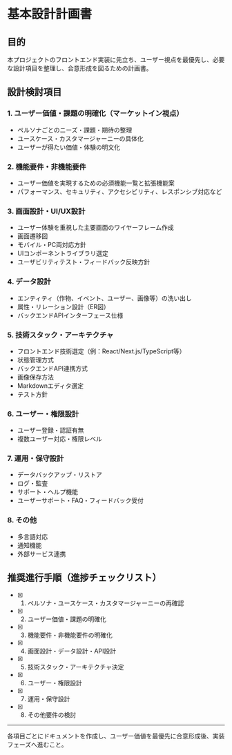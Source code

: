 <!-- filepath: /workspaces/FarmVerse/docs/1_CultivationDiary/basic_design/01_基本設計計画書.md -->
# 基本設計計画書

## 目的
本プロジェクトのフロントエンド実装に先立ち、ユーザー視点を最優先し、必要な設計項目を整理し、合意形成を図るための計画書。

## 設計検討項目

### 1. ユーザー価値・課題の明確化（マーケットイン視点）
- ペルソナごとのニーズ・課題・期待の整理
- ユースケース・カスタマージャーニーの具体化
- ユーザーが得たい価値・体験の明文化

### 2. 機能要件・非機能要件
- ユーザー価値を実現するための必須機能一覧と拡張機能案
- パフォーマンス、セキュリティ、アクセシビリティ、レスポンシブ対応など

### 3. 画面設計・UI/UX設計
- ユーザー体験を重視した主要画面のワイヤーフレーム作成
- 画面遷移図
- モバイル・PC両対応方針
- UIコンポーネントライブラリ選定
- ユーザビリティテスト・フィードバック反映方針

### 4. データ設計
- エンティティ（作物、イベント、ユーザー、画像等）の洗い出し
- 属性・リレーション設計（ER図）
- バックエンドAPIインターフェース仕様

### 5. 技術スタック・アーキテクチャ
- フロントエンド技術選定（例：React/Next.js/TypeScript等）
- 状態管理方式
- バックエンドAPI連携方式
- 画像保存方法
- Markdownエディタ選定
- テスト方針

### 6. ユーザー・権限設計
- ユーザー登録・認証有無
- 複数ユーザー対応・権限レベル

### 7. 運用・保守設計
- データバックアップ・リストア
- ログ・監査
- サポート・ヘルプ機能
- ユーザーサポート・FAQ・フィードバック受付

### 8. その他
- 多言語対応
- 通知機能
- 外部サービス連携

## 推奨進行手順（進捗チェックリスト）

- [x] 1. ペルソナ・ユースケース・カスタマージャーニーの再確認
- [x] 2. ユーザー価値・課題の明確化
- [x] 3. 機能要件・非機能要件の明確化
- [x] 4. 画面設計・データ設計・API設計
- [x] 5. 技術スタック・アーキテクチャ決定
- [x] 6. ユーザー・権限設計
- [x] 7. 運用・保守設計
- [x] 8. その他要件の検討

---

各項目ごとにドキュメントを作成し、ユーザー価値を最優先に合意形成後、実装フェーズへ進むこと。
